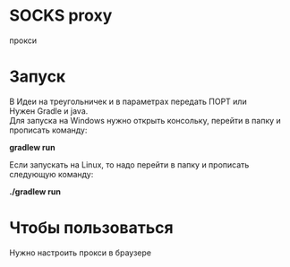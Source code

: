 # SOCKS proxy
прокси<br/>

# Запуск
В Идеи на треугольничек и в параметрах передать ПОРТ или</br>
Нужен Gradle и java. <br/>
Для запуска на Windows нужно открыть консольку, перейти в папку и прописать команду:<br/>

 **gradlew run**<br/>

 Если запускать на Linux, то надо перейти в папку и прописать следующую команду:<br/>

 **./gradlew run** <br/>

# Чтобы пользоваться
Нужно настроить прокси в браузере<br/>


